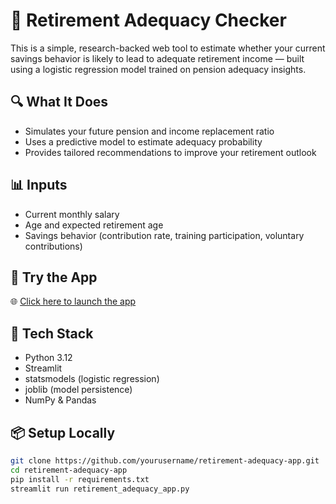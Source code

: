 # 💼 Retirement Adequacy Checker

This is a simple, research-backed web tool to estimate whether your current savings behavior is likely to lead to adequate retirement income — built using a logistic regression model trained on pension adequacy insights.

## 🔍 What It Does

- Simulates your future pension and income replacement ratio
- Uses a predictive model to estimate adequacy probability
- Provides tailored recommendations to improve your retirement outlook

## 📊 Inputs

- Current monthly salary
- Age and expected retirement age
- Savings behavior (contribution rate, training participation, voluntary contributions)

## 🚀 Try the App

🌐 [Click here to launch the app](https://retirement-adequacy.streamlit.app/)  

## 🧰 Tech Stack

- Python 3.12
- Streamlit
- statsmodels (logistic regression)
- joblib (model persistence)
- NumPy & Pandas

## 📦 Setup Locally

```bash
git clone https://github.com/yourusername/retirement-adequacy-app.git
cd retirement-adequacy-app
pip install -r requirements.txt
streamlit run retirement_adequacy_app.py
